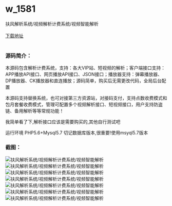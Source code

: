 # w_1581
扶风解析系统/视频解析计费系统/视频智能解析
<br/></br>
[下载地址](https://www.uuid2.com/1581.html "下载地址")
<br/></br>
<h3>源码简介：</h3>
<p>本源码包含解析计费系统，支持：各大VIP站、短视频的解析；客户端接口支持：APP播放API接口、网页播放API接口、JSON接口；播放器支持：弹幕播放器、DP播放器、CK播放器和直连播放；源码简单，购买后无需更改代码，全局后台配置<p>
<p>本源码支持替换系统，也可对接第三方资源站，对接码支付，支持点数收费模式和包月套餐收费模式，管理可配置多个视频解析接口、短视频接口，用户支持防盗链、备用解析等等常规功能！<p>
<p>我简单看了下,解析接口应该是需要购买的,其他自行测试吧<p>
<p>运行环境 PHP5.6+Mysql5.7   切记数据库版本,很重要!使用msyql5.7版本<p>
<h3>截图：</h3>
<img src="https://www.uuid2.com/wp-content/uploads/img/202109/42da00f781.png" alt="扶风解析系统/视频解析计费系统/视频智能解析"><img src="https://www.uuid2.com/wp-content/uploads/img/202109/cc9b65b732.png" alt="扶风解析系统/视频解析计费系统/视频智能解析"><img src="https://www.uuid2.com/wp-content/uploads/img/202109/e8440d2910.png" alt="扶风解析系统/视频解析计费系统/视频智能解析"><img src="https://www.uuid2.com/wp-content/uploads/img/202109/9ac246b342.png" alt="扶风解析系统/视频解析计费系统/视频智能解析"><img src="https://www.uuid2.com/wp-content/uploads/img/202109/78c93fa754.png" alt="扶风解析系统/视频解析计费系统/视频智能解析"><img src="https://www.uuid2.com/wp-content/uploads/img/202109/5b94743483.png" alt="扶风解析系统/视频解析计费系统/视频智能解析"><img src="https://www.uuid2.com/wp-content/uploads/img/202109/253e89b146.png" alt="扶风解析系统/视频解析计费系统/视频智能解析">
